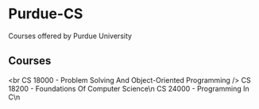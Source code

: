 # Purdue-CS
Courses offered by Purdue University

## Courses
<br CS 18000 - Problem Solving And Object-Oriented Programming />
CS 18200 - Foundations Of Computer Science\n
CS 24000 - Programming In C\n
